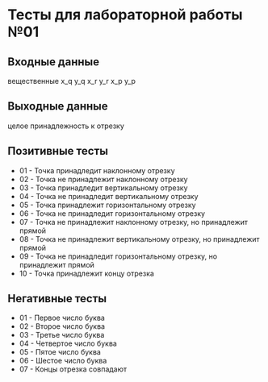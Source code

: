 # Тесты для лабораторной работы №01

## Входные данные 
вещественные x_q y_q x_r y_r x_p y_p

## Выходные данные
целое принадлежность к отрезку
## Позитивные тесты 
- 01 - Точка принадледит наклонному отрезку
- 02 - Точка не принадлежит наклонному отрезку 
- 03 - Точка принадледит вертикальному отрезку
- 04 - Точка не принадледит вертикальному отрезку
- 05 - Точка принадлежит горизонтальному отрезку
- 06 - Точка не принадледит горизонтальному отрезку
- 07 - Точка не принадлежит наклонному отрезку, но принадлежит прямой
- 08 - Точка не принадлежит вертикальному отрезку, но принадлежит прямой
- 09 - Точка не принадледит горизонтальному отрезку, но принадлежит прямой
- 10 - Точка принадлежит концу отрезка

## Негативные тесты 
- 01 - Первое число буква
- 02 - Второе число буква
- 03 - Третье число буква
- 04 - Четвертое число буква
- 05 - Пятое число буква
- 06 - Шестое число буква
- 07 - Концы отрезка совпадают
